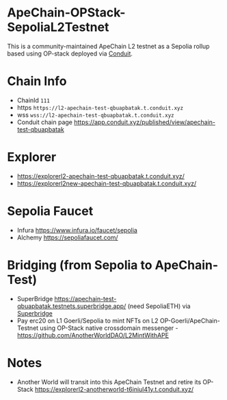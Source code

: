 # ApeChain-OPStack-SepoliaL2Testnet
This is a community-maintained ApeChain L2 testnet as a Sepolia rollup based using OP-stack deployed via [Conduit](https://conduit.xyz/).

# Chain Info
- ChainId `111`
- https `https://l2-apechain-test-qbuapbatak.t.conduit.xyz`
- wss `wss://l2-apechain-test-qbuapbatak.t.conduit.xyz`
- Conduit chain page https://app.conduit.xyz/published/view/apechain-test-qbuapbatak

# Explorer
- https://explorerl2-apechain-test-qbuapbatak.t.conduit.xyz/
- https://explorerl2new-apechain-test-qbuapbatak.t.conduit.xyz/

# Sepolia Faucet
- Infura https://www.infura.io/faucet/sepolia
- Alchemy https://sepoliafaucet.com/

# Bridging (from Sepolia to ApeChain-Test)
- SuperBridge https://apechain-test-qbuapbatak.testnets.superbridge.app/ (need SepoliaETH) via [Superbridge](https://twitter.com/superbridgeapp)
- Pay erc20 on L1 Goerli/Sepolia to mint NFTs on L2 OP-Goerli/ApeChain-Testnet using OP-Stack native crossdomain messenger - https://github.com/AnotherWorldDAO/L2MintWithAPE

# Notes
- Another World will transit into this ApeChain Testnet and retire its OP-Stack https://explorerl2-anotherworld-t6iniul41y.t.conduit.xyz/
